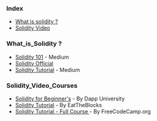 ### Index 
* [What is solidity ?](#What_is_Solidity_?) 
* [Solidity Video](#Solidity_Video_Courses)



### What_is_Solidity ?
* [Solidity 101](https://medium.com/coinmonks/solidity-101-eec816744e95) - Medium
* [Solidity Official](https://soliditylang.org) 
* [Solidity Tutorial](https://medium.com/edureka/solidity-tutorial-ca49906bdd47) - Medium




### Solidity_Video_Courses
* [Solidity for Beginner's](https://youtu.be/EhPeHeoKF88) - By Dapp University
* [Solidity Tutorial](https://www.youtube.com/watch?v=p3C7jljTXaA&list=PLbbtODcOYIoE0D6fschNU4rqtGFRpk3ea) - By EatTheBlocks
* [Solidity Tutorial - Full Course ](https://youtu.be/ipwxYa-F1uY) - By FreeCodeCamp.org
